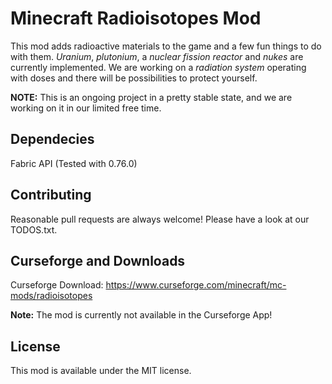 # Minecraft Radioisotopes Mod

This mod adds radioactive materials to the game and a few fun things to do with them.
*Uranium*, *plutonium*, a *nuclear fission reactor* and *nukes* are currently implemented.
We are working on a *radiation system* operating with doses and 
there will be possibilities to protect yourself.

**NOTE:** This is an ongoing project in a pretty stable state, 
and we are working on it in our limited free time.

## Dependecies

Fabric API (Tested with 0.76.0)

## Contributing
Reasonable pull requests are always welcome!
Please have a look at our TODOS.txt.

## Curseforge and Downloads

Curseforge Download: https://www.curseforge.com/minecraft/mc-mods/radioisotopes

**Note:** The mod is currently not available in the Curseforge App!

## License

This mod is available under the MIT license.
